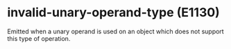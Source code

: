 # invalid-unary-operand-type (E1130)

Emitted when a unary operand is used on an object which does not support
this type of operation.
